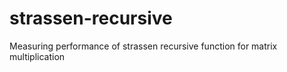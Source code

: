 # strassen-recursive
Measuring performance of strassen recursive function for matrix multiplication
